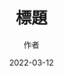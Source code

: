 ---
title: '標題'
thumbnails: '[]'
author: '作者'
date: '2022-03-12'
content: '<p>12</p>
<p><img src="https://raw.githubusercontent.com/Yhuang4881/cms-content-stage/main/content/resources/images/1647038179129-2048-1536-6.%E6%AD%A3%E6%83%A0%E9%A3%9F%E5%93%81.JPG" alt="1647038179129-2048-1536-6.正惠食品" style="height: undefined;width: undefined"/></p>
<p>3</p>
'
---